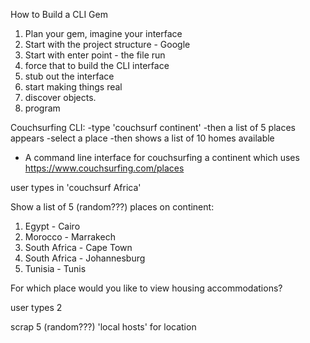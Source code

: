 How to Build a CLI Gem

1. Plan your gem, imagine your interface
2. Start with the project structure - Google
3. Start with enter point - the file run
4. force that to build the CLI interface
5. stub out the interface
6. start making things real
7. discover objects.
8. program

Couchsurfing
CLI: -type 'couchsurf continent'
     -then a list of 5 places appears
     -select a place
     -then shows a list of 10 homes available

- A command line interface for couchsurfing a continent which uses https://www.couchsurfing.com/places

user types in 'couchsurf Africa'

Show a list of 5 (random???) places on continent:

1. Egypt - Cairo
2. Morocco - Marrakech
3. South Africa - Cape Town
4. South Africa - Johannesburg
5. Tunisia - Tunis

For which place would you like to view housing accommodations?

user types 2

scrap 5 (random???) 'local hosts' for location
